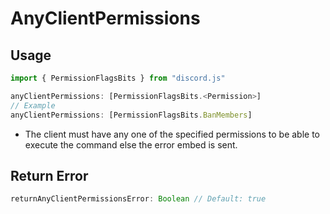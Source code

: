 # AnyClientPermissions
## Usage
```js
import { PermissionFlagsBits } from "discord.js"

anyClientPermissions: [PermissionFlagsBits.<Permission>]
// Example
anyClientPermissions: [PermissionFlagsBits.BanMembers]
```
* The client must have any one of the specified permissions to be able to execute the command else the error embed is sent.
## Return Error
```js
returnAnyClientPermissionsError: Boolean // Default: true
```